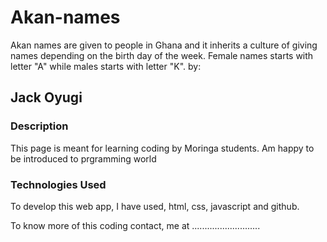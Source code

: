 <h1>Akan-names</h1>
<p>Akan names are given to people in Ghana and it inherits a culture of giving names depending on the birth day of the week. Female names starts with letter "A" while males starts with letter "K". 
by: <h2>Jack Oyugi</h2></P>

<h3>Description</h3>

<p>This page is meant for learning coding by Moringa students. Am happy to be introduced to prgramming world</p>

<h3>Technologies Used</h3>

<p>To develop this web app, I have used, html, css, javascript and github.<p>
 <p>To know more of this coding contact, me at ...........................<p>
